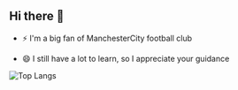 ## Hi there 👋
- ⚡ I'm a big fan of ManchesterCity football club

- 😄 I still have a lot to learn, so I appreciate your guidance

![Top Langs](https://github-readme-stats.vercel.app/api/top-langs/?username=Zlatanwic&layout=compact)
<!--
**Zlatanwic/Zlatanwic** is a ✨ _special_ ✨ repository because its `README.md` (this file) appears on your GitHub profile.

Here are some ideas to get you started:

- 🔭 I’m currently working on ...
- 🌱 I’m currently learning ...
- 👯 I’m looking to collaborate on ...
- 🤔 I’m looking for help with ...
- 💬 Ask me about ...
- 📫 How to reach me: ...
- 😄 Pronouns: ...
- ⚡ Fun fact: ...
[![Anurag's GitHub stats](https://github-readme-stats.vercel.app/api?username=Zlatanwic)- 🌱 I'm interested in almost all kinds of knowledge, technology and algorithm in the area of computer science, including AI, full-stack developing, data science, system and so on...](https://github.com/anuraghazra/github-readme-stats)
-->

